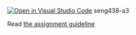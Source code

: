[![Open in Visual Studio Code](https://classroom.github.com/assets/open-in-vscode-2e0aaae1b6195c2367325f4f02e2d04e9abb55f0b24a779b69b11b9e10269abc.svg)](https://classroom.github.com/online_ide?assignment_repo_id=18506446&assignment_repo_type=AssignmentRepo)
seng438-a3

Read [the assignment guideline](seng438-a3.md) 
